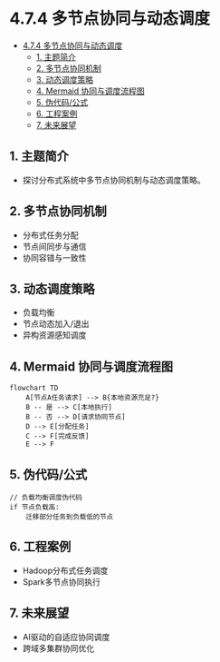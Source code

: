 # 4.7.4 多节点协同与动态调度


<!-- TOC START -->

- [4.7.4 多节点协同与动态调度](#474-多节点协同与动态调度)
  - [1. 主题简介](#1-主题简介)
  - [2. 多节点协同机制](#2-多节点协同机制)
  - [3. 动态调度策略](#3-动态调度策略)
  - [4. Mermaid 协同与调度流程图](#4-mermaid-协同与调度流程图)
  - [5. 伪代码/公式](#5-伪代码公式)
  - [6. 工程案例](#6-工程案例)
  - [7. 未来展望](#7-未来展望)

<!-- TOC END -->

## 1. 主题简介

- 探讨分布式系统中多节点协同机制与动态调度策略。

## 2. 多节点协同机制

- 分布式任务分配
- 节点间同步与通信
- 协同容错与一致性

## 3. 动态调度策略

- 负载均衡
- 节点动态加入/退出
- 异构资源感知调度

## 4. Mermaid 协同与调度流程图

```mermaid
flowchart TD
    A[节点A任务请求] --> B{本地资源充足?}
    B -- 是 --> C[本地执行]
    B -- 否 --> D[请求协同节点]
    D --> E[分配任务]
    C --> F[完成反馈]
    E --> F
```

## 5. 伪代码/公式

```pseudo
// 负载均衡调度伪代码
if 节点负载高:
    迁移部分任务到负载低的节点
```

## 6. 工程案例

- Hadoop分布式任务调度
- Spark多节点协同执行

## 7. 未来展望

- AI驱动的自适应协同调度
- 跨域多集群协同优化

